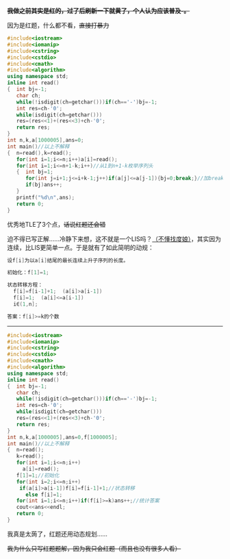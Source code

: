 **~~我做之前其实是红的，过了后刷新一下就黄了，个人认为应该普及-。~~**

因为是红题，什么都不看，~~直接打暴力~~

```cpp
#include<iostream>
#include<iomanip>
#include<cstring>
#include<cstdio>
#include<cmath>
#include<algorithm>
using namespace std;
inline int read() 
{  int bj=-1;
   char ch;
   while(!isdigit(ch=getchar()))if(ch=='-')bj=-1;
   int res=ch-'0';
   while(isdigit(ch=getchar()))
   res=(res<<1)+(res<<3)+ch-'0';
   return res;
}
int n,k,a[1000005],ans=0;
int main()//以上不解释 
{  n=read(),k=read();
   for(int i=1;i<=n;i++)a[i]=read();
   for(int i=1;i<=n+1-k;i++)//从1到n+1-k枚举序列头 
   {  int bj=1; 
      for(int j=i+1;j<=i+k-1;j++)if(a[j]<=a[j-1]){bj=0;break;}//加break爆3个，不加爆4个 
      if(bj)ans++;
   }
   printf("%d\n",ans);
   return 0;
}
```
优秀地TLE了3个点，~~话说红题还会错~~

迫不得已写正解……冷静下来想，这不就是一个LIS吗？[（不懂找度娘）](https://baike.baidu.com/item/LIS/16018280?fr=aladdin)，其实因为连续，比LIS更简单一点。于是就有了如此简明的动规：

```cpp
设f[i]为以a[i]结尾的最长连续上升子序列的长度。

初始化：f[1]=1;

状态转移方程：
  f[i]=f[i-1]+1;  (a[i]>a[i-1])
  f[i]=1;  (a[i]<=a[i-1])
  i∈(1,n];

答案：f[i]>=k的个数

```


------------

```cpp
#include<iostream>
#include<iomanip>
#include<cstring>
#include<cstdio>
#include<cmath>
#include<algorithm>
using namespace std;
inline int read()
{  int bj=-1;
   char ch;
   while(!isdigit(ch=getchar()))if(ch=='-')bj=-1;
   int res=ch-'0';
   while(isdigit(ch=getchar()))
   res=(res<<1)+(res<<3)+ch-'0';
   return res;
}
int n,k,a[1000005],ans=0,f[1000005];
int main()//以上不解释 
{  n=read();
   k=read();
   for(int i=1;i<=n;i++)
     a[i]=read();
   f[1]=1;//初始化 
   for(int i=2;i<=n;i++)
    if(a[i]>a[i-1])f[i]=f[i-1]+1;//状态转移 
      else f[i]=1;
   for(int i=1;i<=n;i++)if(f[i]>=k)ans++;//统计答案 
   cout<<ans<<endl;
   return 0;
}
```
我真是太蒟了，红题还用动态规划……

~~我为什么只写红题题解，因为我只会红题（而且也没有很多人看）~~